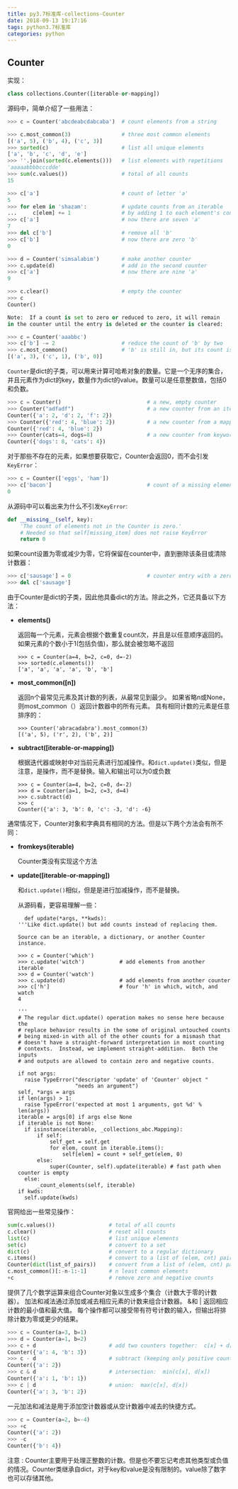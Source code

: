 ```yaml
---
title: py3.7标准库-collections-Counter
date: 2018-09-13 19:17:16
tags: python3.7标准库
categories: python
---
```



## **Counter**

实现：

```python
class collections.Counter([iterable-or-mapping])
```

<!--more-->

源码中，简单介绍了一些用法：

```python
>>> c = Counter('abcdeabcdabcaba')  # count elements from a string

>>> c.most_common(3)                # three most common elements
[('a', 5), ('b', 4), ('c', 3)]
>>> sorted(c)                       # list all unique elements
['a', 'b', 'c', 'd', 'e']
>>> ''.join(sorted(c.elements()))   # list elements with repetitions
'aaaaabbbbcccdde'
>>> sum(c.values())                 # total of all counts
15

>>> c['a']                          # count of letter 'a'
5
>>> for elem in 'shazam':           # update counts from an iterable
...     c[elem] += 1                # by adding 1 to each element's count
>>> c['a']                          # now there are seven 'a'
7
>>> del c['b']                      # remove all 'b'
>>> c['b']                          # now there are zero 'b'
0

>>> d = Counter('simsalabim')       # make another counter
>>> c.update(d)                     # add in the second counter
>>> c['a']                          # now there are nine 'a'
9

>>> c.clear()                       # empty the counter
>>> c
Counter()

Note:  If a count is set to zero or reduced to zero, it will remain
in the counter until the entry is deleted or the counter is cleared:

>>> c = Counter('aaabbc')
>>> c['b'] -= 2                     # reduce the count of 'b' by two
>>> c.most_common()                 # 'b' is still in, but its count is zero
[('a', 3), ('c', 1), ('b', 0)]
```

`Counter`是dict的子类，可以用来计算可哈希对象的数量。它是一个无序的集合，并且元素作为dict的key，数量作为dict的value。数量可以是任意整数值，包括0和负数。

```python
>>> c = Counter()                           # a new, empty counter
>>> Counter("adfadf")                       # a new counter from an iterables
Counter({'a': 2, 'd': 2, 'f': 2})           
>>> Counter({'red': 4, 'blue': 2})          # a new counter from a mapping
Counter({'red': 4, 'blue': 2})
>>> Counter(cats=4, dogs=8)                 # a new counter from keyword args
Counter({'dogs': 8, 'cats': 4})
```

对于那些不存在的元素，如果想要获取它，Counter会返回0，而不会引发`KeyError`：

```python
>>> c = Counter(['eggs', 'ham'])
>>> c['bacon']                              # count of a missing element is zero
0
```

从源码中可以看出来为什么不引发`KeyError`:

```python
def __missing__(self, key):
    'The count of elements not in the Counter is zero.'
    # Needed so that self[missing_item] does not raise KeyError
    return 0
```

如果count设置为零或减少为零，它将保留在counter中，直到删除该条目或清除计数器：

```python
>>> c['sausage'] = 0                        # counter entry with a zero count
>>> del c['sausage']  
```

由于Counter是dict的子类，因此他具备dict的方法。除此之外，它还具备以下方法：

- **elements\(\)**

  返回每一个元素，元素会根据个数重复count次，并且是以任意顺序返回的。如果元素的个数小于1\(包括负值\)，那么就会被忽略不返回

  ```
  >>> c = Counter(a=4, b=2, c=0, d=-2)
  >>> sorted(c.elements())
  ['a', 'a', 'a', 'a', 'b', 'b']
  ```

- **most\_common\(\[n\]\)**

  返回n个最常见元素及其计数的列表，从最常见到最少。 如果省略n或None，则most\_common（）返回计数器中的所有元素。 具有相同计数的元素是任意排序的：

  ```
  >>> Counter('abracadabra').most_common(3)  
  [('a', 5), ('r', 2), ('b', 2)]
  ```

- **subtract\(\[iterable-or-mapping\]\)**

  根据迭代器或映射中对当前元素进行加减操作。和`dict.update()`类似，但是注意，是操作，而不是替换。输入和输出可以为0或负数

  ```
  >>> c = Counter(a=4, b=2, c=0, d=-2)
  >>> d = Counter(a=1, b=2, c=3, d=4)
  >>> c.subtract(d)
  >>> c
  Counter({'a': 3, 'b': 0, 'c': -3, 'd': -6}
  ```

通常情况下，Counter对象和字典具有相同的方法。但是以下两个方法会有所不同：

- **fromkeys\(iterable\)**

  Counter类没有实现这个方法

- **update\(\[iterable-or-mapping\]\)**

  和`dict.update()`相似，但是是进行加减操作，而不是替换。

  从源码看，更容易理解一些：

  ```
    def update(*args, **kwds):
  '''Like dict.update() but add counts instead of replacing them.

  Source can be an iterable, a dictionary, or another Counter instance.

  >>> c = Counter('which')
  >>> c.update('witch')           # add elements from another iterable
  >>> d = Counter('watch')
  >>> c.update(d)                 # add elements from another counter
  >>> c['h']                      # four 'h' in which, witch, and watch
  4

  '''
  # The regular dict.update() operation makes no sense here because the
  # replace behavior results in the some of original untouched counts
  # being mixed-in with all of the other counts for a mismash that
  # doesn't have a straight-forward interpretation in most counting
  # contexts.  Instead, we implement straight-addition.  Both the inputs
  # and outputs are allowed to contain zero and negative counts.

  if not args:
    raise TypeError("descriptor 'update' of 'Counter' object "
                    "needs an argument")
  self, *args = args
  if len(args) > 1:
    raise TypeError('expected at most 1 arguments, got %d' % len(args))
  iterable = args[0] if args else None
  if iterable is not None:
    if isinstance(iterable, _collections_abc.Mapping):
        if self:
            self_get = self.get
            for elem, count in iterable.items():
                self[elem] = count + self_get(elem, 0)
        else:
            super(Counter, self).update(iterable) # fast path when counter is empty
    else:
        _count_elements(self, iterable)
  if kwds:
    self.update(kwds)
  ```

官网给出一些常见操作：

```python
sum(c.values())                 # total of all counts
c.clear()                       # reset all counts
list(c)                         # list unique elements
set(c)                          # convert to a set
dict(c)                         # convert to a regular dictionary
c.items()                       # convert to a list of (elem, cnt) pairs
Counter(dict(list_of_pairs))    # convert from a list of (elem, cnt) pairs
c.most_common()[:-n-1:-1]       # n least common elements
+c                              # remove zero and negative counts
```

提供了几个数学运算来组合Counter对象以生成多个集合（计数大于零的计数器）。 加法和减法通过添加或减去相应元素的计数来组合计数器。 \&和 | 返回相应计数的最小值和最大值。 每个操作都可以接受带有符号计数的输入，但输出将排除计数为零或更少的结果。

```python
>>> c = Counter(a=3, b=1)
>>> d = Counter(a=1, b=2)
>>> c + d                       # add two counters together:  c[x] + d[x]
Counter({'a': 4, 'b': 3})
>>> c - d                       # subtract (keeping only positive counts)
Counter({'a': 2})
>>> c & d                       # intersection:  min(c[x], d[x]) 
Counter({'a': 1, 'b': 1})
>>> c | d                       # union:  max(c[x], d[x])
Counter({'a': 3, 'b': 2})
```

一元加法和减法是用于添加空计数器或从空计数器中减去的快捷方式。

```python
>>> c = Counter(a=2, b=-4)
>>> +c
Counter({'a': 2})
>>> -c
Counter({'b': 4})
```

注意 : Counter主要用于处理正整数的计数。但是也不要忘记考虑其他类型或负值的情况。Counter类继承自dict，对于key和value是没有限制的。value除了数字也可以存储其他。

